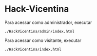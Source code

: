 # Hack-Vicentina

Para acessar como administrador, executar

```
./HackVicentina/admin/index.html
```

Para acessar como visitante, executar

```
./HackVicentina/index.html
```
